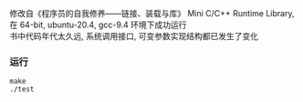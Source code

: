 修改自《程序员的自我修养——链接、装载与库》 Mini C/C++ Runtime Library, 在 64-bit, ubuntu-20.4, gcc-9.4 环境下成功运行<br>
书中代码年代太久远, 系统调用接口, 可变参数实现结构都已发生了变化

### 运行
```
make
./test
```
